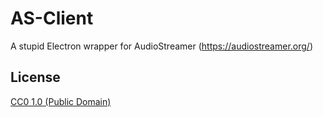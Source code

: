 # AS-Client

A stupid Electron wrapper for AudioStreamer (https://audiostreamer.org/)


## License

[CC0 1.0 (Public Domain)](LICENSE.md)
